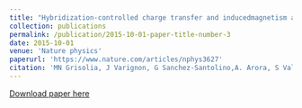 ```yaml
---
title: "Hybridization-controlled charge transfer and inducedmagnetism at correlated oxide interfaces."
collection: publications
permalink: /publication/2015-10-01-paper-title-number-3
date: 2015-10-01
venue: 'Nature physics'
paperurl: 'https://www.nature.com/articles/nphys3627'
citation: 'MN Grisolia, J Varignon, G Sanchez-Santolino,A. Arora, S Valencia, M Varela, R Abrudan,E Weschke, E Schierle, JE Rault, et al.. (2016). &quot;Hybridization-controlled charge transfer and inducedmagnetism at correlated oxide interfaces.&quot; <i>Nature physics</i>, 12(5):484, 2016.'
---
```



[Download paper here](http://ashima0109.github.io/files/paper3.pdf)
